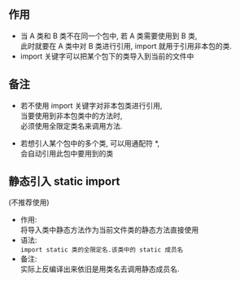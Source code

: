 ## 作用
- 当 A 类和 B 类不在同一个包中, 若 A 类需要使用到 B 类,  
此时就要在 A 类中对 B 类进行引用, import 就用于引用非本包的类.
- import 关键字可以把某个包下的类导入到当前的文件中

## 备注
- 若不使用 import 关键字对非本包类进行引用,    
  当要使用到非本包类中的方法时,   
  必须使用全限定类名来调用方法.

- 若想引人某个包中的多个类, 可以用通配符 *,  
  会自动引用此包中要用到的类

## 静态引入 static import
(不推荐使用)
- 作用:  
  将导入类中静态方法作为当前文件类的静态方法直接使用
- 语法:  
  `import static 类的全限定名.该类中的 static 成员名`
- 备注:  
  实际上反编译出来依旧是用类名去调用静态成员名.